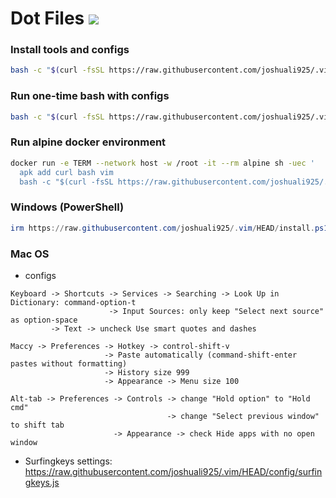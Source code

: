 # Dot Files ![](https://img.shields.io/github/repo-size/joshuali925/.vim?style=for-the-badge&label=SIZE&logo=codesandbox&color=8BD5CA&labelColor=302D41&logoColor=D9E0EE)

### Install tools and configs

```bash
bash -c "$(curl -fsSL https://raw.githubusercontent.com/joshuali925/.vim/HEAD/install.sh)"
```

### Run one-time bash with configs

```bash
bash -c "$(curl -fsSL https://raw.githubusercontent.com/joshuali925/.vim/HEAD/bin/bashrc)"
```

### Run alpine docker environment

```bash
docker run -e TERM --network host -w /root -it --rm alpine sh -uec '
  apk add curl bash vim
  bash -c "$(curl -fsSL https://raw.githubusercontent.com/joshuali925/.vim/HEAD/bin/bashrc)"'
```

### Windows (PowerShell)

```powershell
irm https://raw.githubusercontent.com/joshuali925/.vim/HEAD/install.ps1 | iex
```

### Mac OS

- configs

```
Keyboard -> Shortcuts -> Services -> Searching -> Look Up in Dictionary: command-option-t
                      -> Input Sources: only keep "Select next source" as option-space
         -> Text -> uncheck Use smart quotes and dashes

Maccy -> Preferences -> Hotkey -> control-shift-v
                     -> Paste automatically (command-shift-enter pastes without formatting)
                     -> History size 999
                     -> Appearance -> Menu size 100

Alt-tab -> Preferences -> Controls -> change "Hold option" to "Hold cmd"
                                   -> change "Select previous window" to shift tab
                       -> Appearance -> check Hide apps with no open window
```

- Surfingkeys settings: https://raw.githubusercontent.com/joshuali925/.vim/HEAD/config/surfingkeys.js
